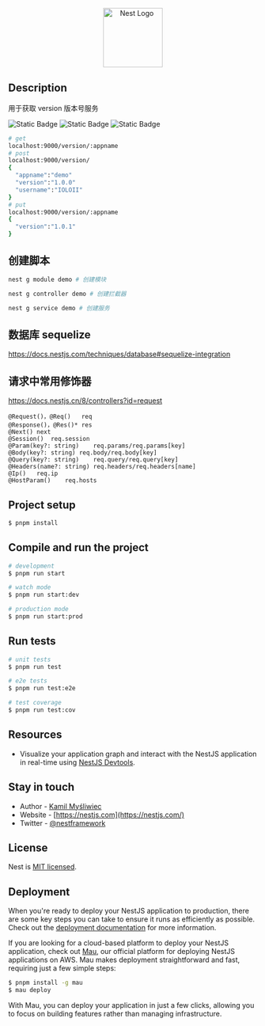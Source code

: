 <p align="center">
  <a href="http://nestjs.com/" target="blank"><img src="https://nestjs.com/img/logo-small.svg" width="120" alt="Nest Logo" /></a>
</p>

## Description

用于获取 version 版本号服务

![Static Badge](https://img.shields.io/badge/docker-support) ![Static Badge](https://img.shields.io/badge/typescript-support) ![Static Badge](https://img.shields.io/badge/nestjs-support)

```bash
# get
localhost:9000/version/:appname
# post
localhost:9000/version/
{
  "appname":"demo"
  "version":"1.0.0"
  "username":"IOLOII"
}
# put
localhost:9000/version/:appname
{
  "version":"1.0.1"
}
```

## 创建脚本

```bash
nest g module demo # 创建模块

nest g controller demo # 创建拦截器

nest g service demo # 创建服务
```
## 数据库 sequelize

https://docs.nestjs.com/techniques/database#sequelize-integration



## 请求中常用修饰器

https://docs.nestjs.cn/8/controllers?id=request

```
@Request()，@Req()	req
@Response()，@Res()*	res
@Next()	next
@Session()	req.session
@Param(key?: string)	req.params/req.params[key]
@Body(key?: string)	req.body/req.body[key]
@Query(key?: string)	req.query/req.query[key]
@Headers(name?: string)	req.headers/req.headers[name]
@Ip()	req.ip
@HostParam()	req.hosts
```

## Project setup

```bash
$ pnpm install
```

## Compile and run the project

```bash
# development
$ pnpm run start

# watch mode
$ pnpm run start:dev

# production mode
$ pnpm run start:prod
```

## Run tests

```bash
# unit tests
$ pnpm run test

# e2e tests
$ pnpm run test:e2e

# test coverage
$ pnpm run test:cov
```



## Resources

- Visualize your application graph and interact with the NestJS application in real-time using [NestJS Devtools](https://devtools.nestjs.com).


## Stay in touch

- Author - [Kamil Myśliwiec](https://twitter.com/kammysliwiec)
- Website - [https://nestjs.com](https://nestjs.com/)
- Twitter - [@nestframework](https://twitter.com/nestframework)

## License

Nest is [MIT licensed](https://github.com/nestjs/nest/blob/master/LICENSE).




## Deployment

When you're ready to deploy your NestJS application to production, there are some key steps you can take to ensure it runs as efficiently as possible. Check out the [deployment documentation](https://docs.nestjs.com/deployment) for more information.

If you are looking for a cloud-based platform to deploy your NestJS application, check out [Mau](https://mau.nestjs.com), our official platform for deploying NestJS applications on AWS. Mau makes deployment straightforward and fast, requiring just a few simple steps:

```bash
$ pnpm install -g mau
$ mau deploy
```

With Mau, you can deploy your application in just a few clicks, allowing you to focus on building features rather than managing infrastructure.
